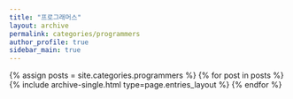 ```yaml
---
title: "프로그래머스"
layout: archive
permalink: categories/programmers
author_profile: true
sidebar_main: true
---
```


{% assign posts = site.categories.programmers %}
{% for post in posts %} {% include archive-single.html type=page.entries_layout %} {% endfor %}

